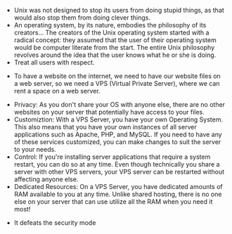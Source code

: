 <!-- design philosophies of Linux-->
<ul>
	<li>Unix was not designed to stop its users from doing stupid things, as that would also stop them from doing clever things.</li>
	<li>An operating system, by its nature, embodies the philosophy of its creators... The creators of the Unix operating system started with a radical concept: they assumed that the user of their operating system would be computer literate from the start. The entire Unix philosophy revolves around the idea that the user knows what he or she is doing.</li>
	<li>Treat all users with respect.</li>
</ul>

<!-- what is a VPS?-->
<ul>
	<li>To have a website on the internet, we need to have our website files on a web server, so we need a VPS (Virtual Private Server), where we can rent a space on a web server.</li>
</ul>

<!-- what are the advantages of VPS? -->
<ul>
	<li>Privacy: As you don't share your OS with anyone else, there are no other websites on your server that potentially have access to your files.</li>
	<li>Customiztion: With a VPS Server, you have your own Operating System. This also means that you have your own instances of all server applications such as Apache, PHP, and MySQL. If you need to have any of these services customized, you can make changes to suit the server to your needs.</li>
	<li>Control: If you're installing server applications that require a system restart, you can do so at any time. Even though technically you share a server with other VPS servers, your VPS server can be restarted without affecting anyone else.</li>
	<li>Dedicated Resources: On a VPS Server, you have dedicated amounts of RAM available to you at any time. Unlike shared hosting, there is no one else on your server that can use utilize all the RAM when you need it most!</li>
</ul>

<!--Why is it considered a bad idea to run programs as the root user on a Linux system?-->
<ul>
	<li>It defeats the security mode</li>
</ul>